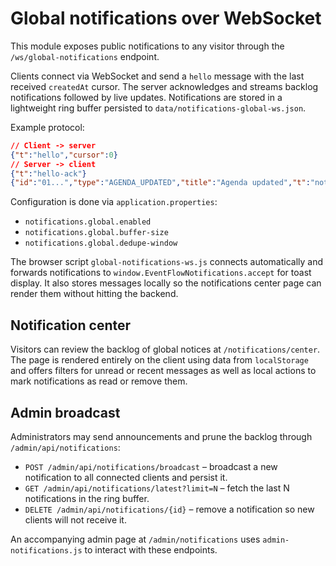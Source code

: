 # Global notifications over WebSocket

This module exposes public notifications to any visitor through the `/ws/global-notifications` endpoint.

Clients connect via WebSocket and send a `hello` message with the last received `createdAt` cursor. The server acknowledges and streams backlog notifications followed by live updates. Notifications are stored in a lightweight ring buffer persisted to `data/notifications-global-ws.json`.

Example protocol:

```json
// Client -> server
{"t":"hello","cursor":0}
// Server -> client
{"t":"hello-ack"}
{"id":"01...","type":"AGENDA_UPDATED","title":"Agenda updated","t":"notif"}
```

Configuration is done via `application.properties`:

- `notifications.global.enabled`
- `notifications.global.buffer-size`
- `notifications.global.dedupe-window`

The browser script `global-notifications-ws.js` connects automatically and forwards notifications to `window.EventFlowNotifications.accept` for toast display. It also stores messages locally so the notifications center page can render them without hitting the backend.

## Notification center

Visitors can review the backlog of global notices at `/notifications/center`. The page is rendered entirely on the client using data from `localStorage` and offers filters for unread or recent messages as well as local actions to mark notifications as read or remove them.

## Admin broadcast

Administrators may send announcements and prune the backlog through `/admin/api/notifications`:

* `POST /admin/api/notifications/broadcast` &ndash; broadcast a new notification to all connected clients and persist it.
* `GET /admin/api/notifications/latest?limit=N` &ndash; fetch the last N notifications in the ring buffer.
* `DELETE /admin/api/notifications/{id}` &ndash; remove a notification so new clients will not receive it.

An accompanying admin page at `/admin/notifications` uses `admin-notifications.js` to interact with these endpoints.
